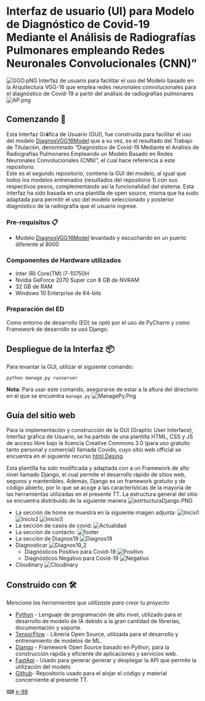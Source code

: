 # Interfaz de usuario (UI) para Modelo de Diagnóstico de Covid-19 Mediante el Análisis de Radiografías Pulmonares empleando Redes Neuronales Convolucionales (CNN)”
![GGO.pNG](CapturasGUI/GGO.PNG)
Interfaz de usuario para facilitar el uso del Modelo basado en la Arquitectura VGG-16 que emplea redes neuronales convolucionales para el diagnóstico de Covid-19 a 
partir del análisis de radiografías pulmonares 
![AP.png](CapturasGUI/AP.png)
## Comenzando 🚀

Esta Interfaz Gr**á**fica de Usuario (GUI), fue construida para facilitar el uso del modelo [DiagnosVGG16Model](https://github.com/jr-98/DiagnosVGG16Model)
que a su vez, es el resultado del Trabajo de Titulación, denominado “Diagnóstico de Covid-19 Mediante el Análisis 
de Radiografías Pulmonares Empleando un Modelo Basado en Redes Neuronales Convolucionales (CNN)”, el cual hace referencia 
a este repositorio.  
Este es el segundo repositorio, contiene la GUI del modelo, al igual que todos los modelos entrenados (resultados del
repositorio 1) con sus respectivos pesos, complementando así la funcionalidad del sistema. Esta interfaz ha sido basada 
en una plantilla de open source, misma que ha sudo adaptada para permitir el uso del modelo seleccionado y posterior 
diagnóstico de la radiografía que el usuario ingrese.


### Pre-requisitos 📋
* Modelo [DiagnosVGG16Model](https://github.com/jr-98/DiagnosVGG16Model) levantado y escuchando en un puerto diferente 
al 8000
### Componentes de Hardware utilizados
* Inter (R) Core(TM) i7-10750H
* Nvidia GeForce 2070 Super con 8 GB de NVRAM
* 32 GB de RAM
* Windows 10 Enterprise de 64-bits

### Preparación del ED
Como entorno de desarrollo (ED) se optó por el uso de PyCharm y como Framework de desarrollo se usó Django.


 ## Despliegue de la Interfaz  📦
Para levantar la GUI, utilizar el siguiente comando:
```buildoutcfg
python manage.py runserver
```
**Nota**: Para usar este comando, asegurarse de estar a la altura del directorio en el que se encuentra ```manage.py```
![ManagePy.Png](CapturasGUI/ManagePy.PNG)
## Guía del sitio web 
Para la implementación y construcción de la GUI (Graphic User Interface), Interfaz gráfica de Usuario, se ha partido de una
plantilla HTML, CSS y JS de acceso libre bajo la licencia Creative Commons 3.0 (para uso gratuito tanto personal y 
comercial) llamada Covido, cuyo sitio web official se encuentra en el siguiente recurso
[html Desing](https://html.design/download/covido-free-coronavirus-html-template/).

Esta plantilla ha sido modificada y adaptada con a un Framework de alto nivel llamado Django, el 
cual permite el desarrollo rápido de sitios web, seguros y mantenibles. Además, Django es un framework gratuito y de 
código abierto, por lo que se acoge a las características de la mayoría de las herramientas utilizadas en el presente TT.
La estructura general del sitio se encuentra distribuido de la siguiente manera
![estrtucturaDjango.PNG](CapturasGUI/MapaNavegacion.png)
* La sección de home se muestra en la siguiente imagen adjunta:
![Inicio1](CapturasGUI/Inicio1.PNG)
![Inicio2](CapturasGUI/Inicio2.PNG)
![Inicio3](CapturasGUI/Inicio3.PNG)
* La sección de casos de covid: 
![Actualidad](CapturasGUI/ACTUALIDAD.PNG)
* La sección de contacto:
![footer](CapturasGUI/footer.PNG)
* La sección de Diagnos19
![Diagnos19](CapturasGUI/Diagnos19.PNG)
* Diagnosticar
![Diagnos19_2](CapturasGUI/Diagnos19_2.PNG)
  * Diagnósticos Positivo para Covid-19
  ![Positivo](CapturasGUI/Positivo.PNG)
  * Diagnósticos Negativo para Covid-19
  ![Negativo](CapturasGUI/Negativo.PNG)
* Cloudinary
![Cloudinary](CapturasGUI/Cloudinary.PNG)



## Construido con 🛠️

_Menciona las herramientas que utilizaste para crear tu proyecto_
* [Python](https://www.python.org/) - Lenguaje de programación de alto nivel, utilizado para el desarrollo de modelo de 
IA debido a la gran cantidad de librerías, documentación y soporte.  
* [TensorFlow](https://www.tensorflow.org/) - Librería Open Source, utilizada para el desarrollo y entrenamiento de 
modelos de ML. 
* [Django](https://www.djangoproject.com/) - Framework Open Source basado en Python, para la construcción rápida y eficiente de 
aplicaciones y servicios web.  
* [FastApi](https://fastapi.tiangolo.com/) - Usado para generar generar y desplegar la API que permite la utilización 
del modelo
* [Github](https://github.com/)- Repositorio usado para el alojar el código y material concerniente al presente TT.

⌨ [jr-98](https://github.com/jr-98)